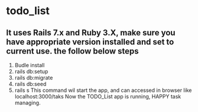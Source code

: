 # todo_list
## It uses Rails 7.x and Ruby 3.X, make sure you have appropriate version installed and set to current use. the follow below steps
1. Budle install
2. rails db:setup
3. rails db:migrate
4. rails db:seed
5. rails s
   This command wil start the app, and can accessed in browser like localhost:3000/taks
Now the TODO_List app is running, HAPPY task managing.

